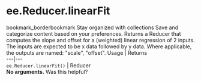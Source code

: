  
#  ee.Reducer.linearFit
bookmark_borderbookmark Stay organized with collections  Save and categorize content based on your preferences.
Returns a Reducer that computes the slope and offset for a (weighted) linear regression of 2 inputs. The inputs are expected to be x data followed by y data. Where applicable, the outputs are named: "scale", "offset".
Usage | Returns  
---|---  
`ee.Reducer.linearFit()` | Reducer  
**No arguments.**
Was this helpful?
